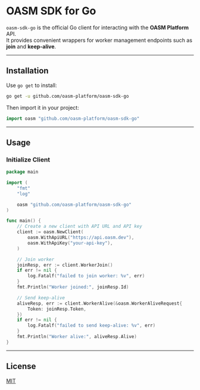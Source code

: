 # OASM SDK for Go

`oasm-sdk-go` is the official Go client for interacting with the **OASM Platform** API.  
It provides convenient wrappers for worker management endpoints such as **join** and **keep-alive**.

---

## Installation

Use `go get` to install:

```bash
go get -u github.com/oasm-platform/oasm-sdk-go
````

Then import it in your project:

```go
import oasm "github.com/oasm-platform/oasm-sdk-go"
```

---

## Usage

### Initialize Client

```go
package main

import (
	"fmt"
	"log"

	oasm "github.com/oasm-platform/oasm-sdk-go"
)

func main() {
	// Create a new client with API URL and API key
	client := oasm.NewClient(
		oasm.WithApiURL("https://api.oasm.dev"),
		oasm.WithApiKey("your-api-key"),
	)

	// Join worker
	joinResp, err := client.WorkerJoin()
	if err != nil {
		log.Fatalf("failed to join worker: %v", err)
	}
	fmt.Println("Worker joined:", joinResp.Id)

	// Send keep-alive
	aliveResp, err := client.WorkerAlive(&oasm.WorkerAliveRequest{
		Token: joinResp.Token,
	})
	if err != nil {
		log.Fatalf("failed to send keep-alive: %v", err)
	}
	fmt.Println("Worker alive:", aliveResp.Alive)
}
```

---

## License

[MIT](./LICENSE)
